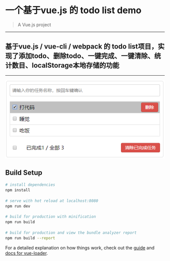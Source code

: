 # 一个基于vue.js 的 todo list demo

> A Vue.js project

---

## 基于vue.js / vue-cli / webpack 的 todo list项目，实现了添加todo、删除todo、一键完成、一键清除、统计数目、localStorage本地存储的功能

---

![avatar](./demo.png)

## Build Setup

``` bash
# install dependencies
npm install

# serve with hot reload at localhost:8080
npm run dev

# build for production with minification
npm run build

# build for production and view the bundle analyzer report
npm run build --report
```

For a detailed explanation on how things work, check out the [guide](http://vuejs-templates.github.io/webpack/) and [docs for vue-loader](http://vuejs.github.io/vue-loader).
